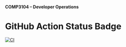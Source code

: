 #### COMP3104 – Developer Operations


# GitHub Action Status Badge
[![CI](https://github.com/matthewracco/COMP3104/actions/workflows/ci.yml/badge.svg)](https://github.com/matthewracco/COMP3104/actions/workflows/ci.yml)